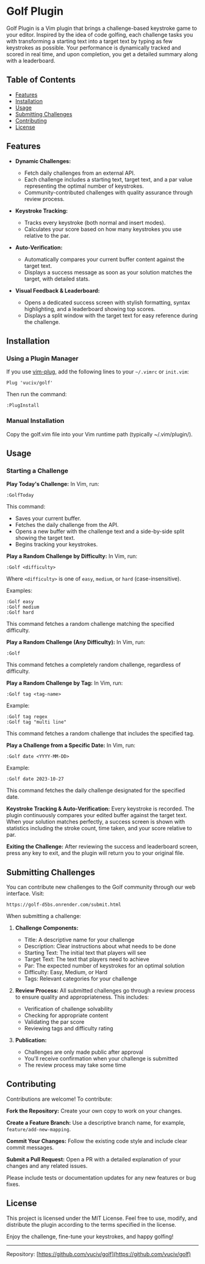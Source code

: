 # Golf Plugin

Golf Plugin is a Vim plugin that brings a challenge-based keystroke game to your editor. Inspired by the idea of code golfing, each challenge tasks you with transforming a starting text into a target text by typing as few keystrokes as possible. Your performance is dynamically tracked and scored in real time, and upon completion, you get a detailed summary along with a leaderboard.

## Table of Contents

- [Features](#features)
- [Installation](#installation)
- [Usage](#usage)
- [Submitting Challenges](#submitting-challenges)
- [Contributing](#contributing)
- [License](#license)

## Features

- **Dynamic Challenges:**  
  - Fetch daily challenges from an external API.
  - Each challenge includes a starting text, target text, and a par value representing the optimal number of keystrokes.
  - Community-contributed challenges with quality assurance through review process.

- **Keystroke Tracking:**  
  - Tracks every keystroke (both normal and insert modes).
  - Calculates your score based on how many keystrokes you use relative to the par.

- **Auto-Verification:**  
  - Automatically compares your current buffer content against the target text.
  - Displays a success message as soon as your solution matches the target, with detailed stats.

- **Visual Feedback & Leaderboard:**  
  - Opens a dedicated success screen with stylish formatting, syntax highlighting, and a leaderboard showing top scores.
  - Displays a split window with the target text for easy reference during the challenge.

## Installation

### Using a Plugin Manager

If you use [vim-plug](https://github.com/junegunn/vim-plug), add the following lines to your `~/.vimrc` or `init.vim`:

```vim
Plug 'vuciv/golf'
```

Then run the command:
```
:PlugInstall
```

### Manual Installation
Copy the golf.vim file into your Vim runtime path (typically ~/.vim/plugin/).

## Usage

### Starting a Challenge

**Play Today's Challenge:**
In Vim, run:
```
:GolfToday
```

This command:
- Saves your current buffer.
- Fetches the daily challenge from the API.
- Opens a new buffer with the challenge text and a side-by-side split showing the target text.
- Begins tracking your keystrokes.

**Play a Random Challenge by Difficulty:**
In Vim, run:
```
:Golf <difficulty>
```
Where `<difficulty>` is one of `easy`, `medium`, or `hard` (case-insensitive).

Examples:
```
:Golf easy
:Golf medium
:Golf hard
```
This command fetches a random challenge matching the specified difficulty.

**Play a Random Challenge (Any Difficulty):**
In Vim, run:
```
:Golf
```
This command fetches a completely random challenge, regardless of difficulty.

**Play a Random Challenge by Tag:**
In Vim, run:
```
:Golf tag <tag-name>
```
Example:
```
:Golf tag regex
:Golf tag "multi line"
```
This command fetches a random challenge that includes the specified tag.

**Play a Challenge from a Specific Date:**
In Vim, run:
```
:Golf date <YYYY-MM-DD>
```
Example:
```
:Golf date 2023-10-27
```
This command fetches the daily challenge designated for the specified date.

**Keystroke Tracking & Auto-Verification:**
Every keystroke is recorded. The plugin continuously compares your edited buffer against the target text. When your solution matches perfectly, a success screen is shown with statistics including the stroke count, time taken, and your score relative to par.

**Exiting the Challenge:**
After reviewing the success and leaderboard screen, press any key to exit, and the plugin will return you to your original file.

## Submitting Challenges

You can contribute new challenges to the Golf community through our web interface. Visit:
```
https://golf-d5bs.onrender.com/submit.html
```

When submitting a challenge:

1. **Challenge Components:**
   - Title: A descriptive name for your challenge
   - Description: Clear instructions about what needs to be done
   - Starting Text: The initial text that players will see
   - Target Text: The text that players need to achieve
   - Par: The expected number of keystrokes for an optimal solution
   - Difficulty: Easy, Medium, or Hard
   - Tags: Relevant categories for your challenge

2. **Review Process:**
   All submitted challenges go through a review process to ensure quality and appropriateness. This includes:
   - Verification of challenge solvability
   - Checking for appropriate content
   - Validating the par score
   - Reviewing tags and difficulty rating

3. **Publication:**
   - Challenges are only made public after approval
   - You'll receive confirmation when your challenge is submitted
   - The review process may take some time

## Contributing

Contributions are welcome! To contribute:

**Fork the Repository:**
Create your own copy to work on your changes.

**Create a Feature Branch:**
Use a descriptive branch name, for example, `feature/add-new-mapping`.

**Commit Your Changes:**
Follow the existing code style and include clear commit messages.

**Submit a Pull Request:**
Open a PR with a detailed explanation of your changes and any related issues.

Please include tests or documentation updates for any new features or bug fixes.

## License

This project is licensed under the MIT License. Feel free to use, modify, and distribute the plugin according to the terms specified in the license.

Enjoy the challenge, fine-tune your keystrokes, and happy golfing!

---
Repository: [https://github.com/vuciv/golf](https://github.com/vuciv/golf)
